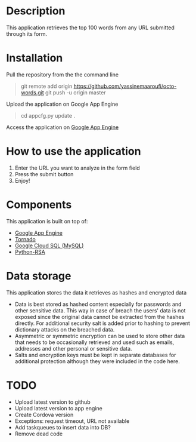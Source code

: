 
# Description
This application retrieves the top 100 words from any URL submitted through its form.

# Installation
Pull the repository from the the command line
> git remote add origin https://github.com/yassinemaaroufi/octo-words.git
> git push -u origin master

Upload the application on Google App Engine
> cd <project-folder>
> appcfg.py update .

Access the application on [Google App Engine](http://octo-words.appspot.com)

# How to use the application
1. Enter the URL you want to analyze in the form field
2. Press the submit button
3. Enjoy!

# Components
This application is built on top of:
+ [Google App Engine](https://cloud.google.com/appengine/)
+ [Tornado](http://www.tornadoweb.org/)
+ [Google Cloud SQL (MySQL)](https://cloud.google.com/sql/)
+ [Python-RSA](http://stuvel.eu/rsa)

# Data storage
This application stores the data it retrieves as hashes and encrypted data
+ Data is best stored as hashed content especially for passwords and other sensitive data. This way in case of breach the users' data is not exposed since the original data cannot be extracted from the hashes directly. For additional security salt is added prior to hashing to prevent dictionary attacks on the breached data.
+ Asymmetric or symmetric encryption can be used to store other data that needs to be occasionally retrieved and used such as emails, addresses and other personal or sensitive data.
+ Salts and encryption keys must be kept in separate databases for additional protection although they were included in the code here.

# TODO
+ Upload latest version to github
+ Upload latest version to app engine
+ Create Cordova version
+ Exceptions: request timeout, URL not available
+ Add taskqueues to insert data into DB?
+ Remove dead code
